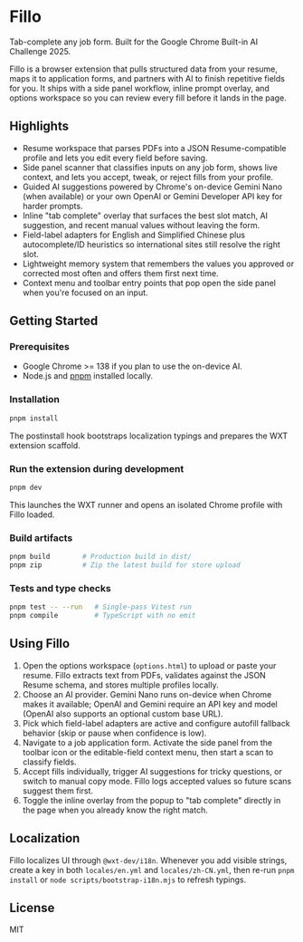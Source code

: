 # Fillo

Tab-complete any job form. Built for the Google Chrome Built-in AI Challenge 2025.

Fillo is a browser extension that pulls structured data from your resume, maps it to application forms, and partners with AI to finish repetitive fields for you. It ships with a side panel workflow, inline prompt overlay, and options workspace so you can review every fill before it lands in the page.

## Highlights
- Resume workspace that parses PDFs into a JSON Resume-compatible profile and lets you edit every field before saving.
- Side panel scanner that classifies inputs on any job form, shows live context, and lets you accept, tweak, or reject fills from your profile.
- Guided AI suggestions powered by Chrome's on-device Gemini Nano (when available) or your own OpenAI or Gemini Developer API key for harder prompts.
- Inline "tab complete" overlay that surfaces the best slot match, AI suggestion, and recent manual values without leaving the form.
- Field-label adapters for English and Simplified Chinese plus autocomplete/ID heuristics so international sites still resolve the right slot.
- Lightweight memory system that remembers the values you approved or corrected most often and offers them first next time.
- Context menu and toolbar entry points that pop open the side panel when you're focused on an input.

## Getting Started

### Prerequisites
- Google Chrome >= 138 if you plan to use the on-device AI.
- Node.js and [pnpm](https://pnpm.io/) installed locally.

### Installation
```bash
pnpm install
```
The postinstall hook bootstraps localization typings and prepares the WXT extension scaffold.

### Run the extension during development
```bash
pnpm dev
```
This launches the WXT runner and opens an isolated Chrome profile with Fillo loaded.

### Build artifacts
```bash
pnpm build        # Production build in dist/
pnpm zip          # Zip the latest build for store upload
```

### Tests and type checks
```bash
pnpm test -- --run   # Single-pass Vitest run
pnpm compile         # TypeScript with no emit
```

## Using Fillo
1. Open the options workspace (`options.html`) to upload or paste your resume. Fillo extracts text from PDFs, validates against the JSON Resume schema, and stores multiple profiles locally.
2. Choose an AI provider. Gemini Nano runs on-device when Chrome makes it available; OpenAI and Gemini require an API key and model (OpenAI also supports an optional custom base URL).
3. Pick which field-label adapters are active and configure autofill fallback behavior (skip or pause when confidence is low).
4. Navigate to a job application form. Activate the side panel from the toolbar icon or the editable-field context menu, then start a scan to classify fields.
5. Accept fills individually, trigger AI suggestions for tricky questions, or switch to manual copy mode. Fillo logs accepted values so future scans suggest them first.
6. Toggle the inline overlay from the popup to "tab complete" directly in the page when you already know the right match.

## Localization
Fillo localizes UI through `@wxt-dev/i18n`. Whenever you add visible strings, create a key in both `locales/en.yml` and `locales/zh-CN.yml`, then re-run `pnpm install` or `node scripts/bootstrap-i18n.mjs` to refresh typings.

## License
MIT
